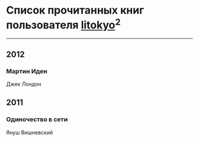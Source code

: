 # Список прочитанных книг пользователя [litokyo](http://vk.com/id638508)<sup>2</sup>
---

## 2012

### Мартин Иден
Джек Лондон



## 2011

### Одиночество в сети
Януш Вишневский



